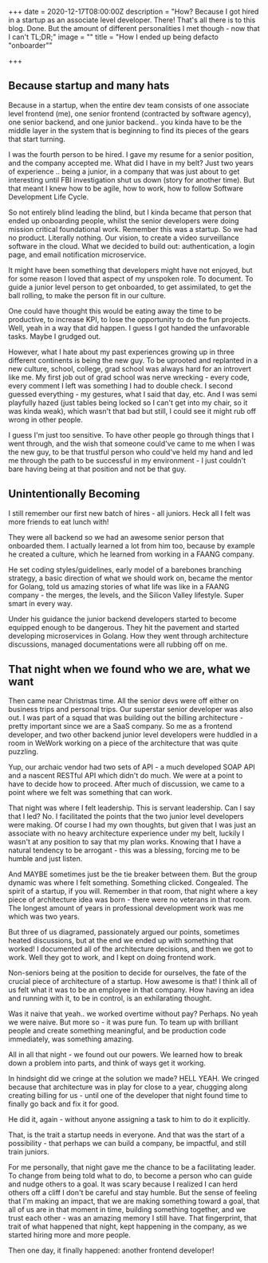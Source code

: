 +++
date = 2020-12-17T08:00:00Z
description = "How? Because I got hired in a startup as an associate level   developer. There! That's all there is to this blog. Done. But the amount of   different personalities I met though - now that I can't TL;DR;"
image = ""
title = "How I ended up being defacto \"onboarder\""

+++
## Because startup and many hats

Because in a startup, when the entire dev team consists of one associate level frontend (me), one senior frontend (contracted by software agency), one senior backend, and one junior backend.. you kinda have to be the middle layer in the system that is beginning to find its pieces of the gears that start turning.

I was the fourth person to be hired. I gave my resume for a senior position, and the company accepted me. What did I have in my belt? Just two years of experience .. being a junior, in a company that was just about to get interesting until FBI investigation shut us down (story for another time). But that meant I knew how to be agile, how to work, how to follow Software Development Life Cycle. 

So not entirely blind leading the blind, but I kinda became that person that ended up onboarding people, whilst the senior developers were doing mission critical foundational work. Remember this was a startup. So we had no product. Literally nothing. Our vision, to create a video surveillance software in the cloud. What we decided to build out: authentication, a login page, and email notification microservice.

It might have been something that developers might have not enjoyed, but for some reason I loved that aspect of my unspoken role. To document. To guide a junior level person to get onboarded, to get assimilated, to get the ball rolling, to make the person fit in our culture.

One could have thought this would be eating away the time to be productive, to increase KPI, to lose the opportunity to do the fun projects. Well, yeah in a way that did happen. I guess I got handed the unfavorable tasks. Maybe I grudged out.

However, what I hate about my past experiences growing up in three different continents is being the new guy. To be uprooted and replanted in a new culture, school, college, grad school was always hard for an introvert like me. My first job out of grad school was nerve wrecking - every code, every comment I left was something I had to double check. I second guessed everything - my gestures, what I said that day, etc. And I was semi playfully hazed (just tables being locked so I can't get into my chair, so it was kinda weak), which wasn't that bad but still, I could see it might rub off wrong in other people.

I guess I'm just too sensitive. To have other people go through things that I went through, and the wish that someone could've came to me when I was the new guy, to be that trustful person who could've held my hand and led me through the path to be successful in my environment - I just couldn't bare having being at that position and not be that guy.

## Unintentionally Becoming

I still remember our first new batch of hires - all juniors. Heck all I felt was more friends to eat lunch with! 

They were all backend so we had an awesome senior person that onboarded them. I actually learned a lot from him too, because by example he created a culture, which he learned from working in a FAANG company. 

He set coding styles/guidelines, early model of a barebones branching strategy, a basic direction of what we should work on, became the mentor for Golang, told us amazing stories of what life was like in a FAANG company - the merges, the levels, and the Silicon Valley lifestyle. Super smart in every way.

Under his guidance the junior backend developers started to become equipped enough to be dangerous. They hit the pavement and started developing microservices in Golang. How they went through architecture discussions, managed documentations were all rubbing off on me. 

## That night when we found who we are, what we want

Then came near Christmas time. All the senior devs were off either on business trips and personal trips. Our superstar senior developer was also out. I was part of a squad that was building out the billing architecture - pretty important since we are a SaaS company. So me as a frontend developer, and two other backend junior level developers were huddled in a room in WeWork working on a piece of the architecture that was quite puzzling. 

Yup, our archaic vendor had two sets of API - a much developed SOAP API and a nascent RESTful API which didn't do much. We were at a point to have to decide how to proceed. After much of discussion, we came to a point where we felt was something that can work.

That night was where I felt leadership. This is servant leadership. Can I say that I led? No. I facilitated the points that the two junior level developers were making. Of course I had my own thoughts, but given that I was just an associate with no heavy architecture experience under my belt, luckily I wasn't at any position to say that my plan works. Knowing that I have a natural tendency to be arrogant - this was a blessing, forcing me to be humble and just listen.

And MAYBE sometimes just be the tie breaker between them. But the group dynamic was where I felt something. Something clicked. Congealed. The spirit of a startup, if you will. Remember in that room, that night where a key piece of architecture idea was born - there were no veterans in that room. The longest amount of years in professional development work was me which was two years.

But three of us diagramed, passionately argued our points, sometimes heated discussions, but at the end we ended up with something that worked! I documented all of the architecture decisions, and then we got to work. Well they got to work, and I kept on doing frontend work.

Non-seniors being at the position to decide for ourselves, the fate of the crucial piece of architecture of a startup. How awesome is that! I think all of us felt what it was to be an employee in that company. How having an idea and running with it, to be in control, is an exhilarating thought.

Was it naive that yeah.. we worked overtime without pay? Perhaps. No yeah we were naive. But more so - it was pure fun. To team up with brilliant people and create something meaningful, and be production code immediately, was something amazing.

All in all that night - we found out our powers. We learned how to break down a problem into parts, and think of ways get it working. 

In hindsight did we cringe at the solution we made? HELL YEAH. We cringed because that architecture was in play for close to a year, chugging along creating billing for us - until one of the developer that night found time to finally go back and fix it for good.

He did it, again - without anyone assigning a task to him to do it explicitly.

That, is the trait a startup needs in everyone. And that was the start of a possibility - that perhaps we can build a company, be impactful, and still train juniors.

For me personally, that night gave me the chance to be a facilitating leader. To change from being told what to do, to become a person who can guide and nudge others to a goal. It was scary because I realized I can herd others off a cliff I don't be careful and stay humble. But the sense of feeling that I'm making an impact, that we are making something toward a goal, that all of us are in that moment in time, building something together, and we trust each other - was  an amazing memory I still have. That fingerprint, that trait of what happened that night, kept happening in the company, as we started hiring more and more people.

Then one day, it finally happened: another frontend developer!